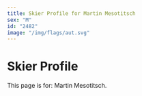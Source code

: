 ```yaml
---
title: Skier Profile for Martin Mesotitsch
sex: "M"
id: "2482"
image: "/img/flags/aut.svg" 
---
```


# Skier Profile

This page is for: Martin Mesotitsch.
    